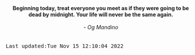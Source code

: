 
<div align="center"><b><span>Beginning today, treat everyone you meet as if they were going to be dead by midnight. Your life will never be the same again.</span></b><br><br><i> - Og Mandino</i></div>
<br><br><kbd>Last updated:Tue Nov 15 12:10:04 2022</kbd>
